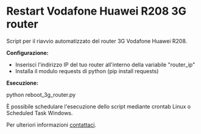 # Restart Vodafone Huawei R208 3G router

Script per il riavvio automatizzato del router 3G Vodafone Huawei R208.

**Configurazione:**

* Inserisci l'indirizzo IP del tuo router all'interno della variabile "router_ip"
* Installa il modulo requests di python (pip install requests)


**Esecuzione:**
 
python reboot_3g_router.py

È possibile schedulare l'esecuzione dello script mediante crontab Linux o Scheduled Task Windows.

Per ulteriori informazioni [contattaci](https://www.meteotortona.it/link/contatti.php).
